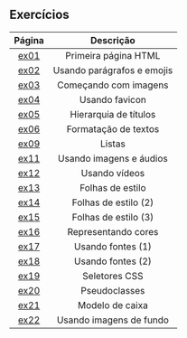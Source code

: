## Exercícios

| Página | Descrição |
|:--------:|:-------------:|
|[ex01](https://fthiagob.github.io/HTML5_CSS3/exercícios/ex01/)|Primeira página HTML|
|[ex02](https://fthiagob.github.io/HTML5_CSS3/exercícios/ex02/)|Usando parágrafos e emojis|
|[ex03](https://fthiagob.github.io/HTML5_CSS3/exercícios/ex03/)|Começando com imagens|
|[ex04](https://fthiagob.github.io/HTML5_CSS3/exercícios/ex04/)|Usando favicon|
|[ex05](https://fthiagob.github.io/HTML5_CSS3/exercícios/ex05/)|Hierarquia de títulos|
|[ex06](https://fthiagob.github.io/HTML5_CSS3/exercícios/ex06/)|Formatação de textos|
|[ex09](https://fthiagob.github.io/HTML5_CSS3/exercícios/ex09/)|Listas|
|[ex11](https://fthiagob.github.io/HTML5_CSS3/exercícios/ex11/)|Usando imagens e áudios|
|[ex12](https://fthiagob.github.io/HTML5_CSS3/exercícios/ex12/)|Usando vídeos|
|[ex13](https://fthiagob.github.io/HTML5_CSS3/exercícios/ex13/)|Folhas de estilo|
|[ex14](https://fthiagob.github.io/HTML5_CSS3/exercícios/ex14/)|Folhas de estilo (2)|
|[ex15](https://fthiagob.github.io/HTML5_CSS3/exercícios/ex15/)|Folhas de estilo (3)|
|[ex16](https://fthiagob.github.io/HTML5_CSS3/exercícios/ex16/)|Representando cores|
|[ex17](https://fthiagob.github.io/HTML5_CSS3/exercícios/ex17/)|Usando fontes (1)|
|[ex18](https://fthiagob.github.io/HTML5_CSS3/exercícios/ex18/)|Usando fontes (2)|
|[ex19](https://fthiagob.github.io/HTML5_CSS3/exercícios/ex19/)|Seletores CSS|
|[ex20](https://fthiagob.github.io/HTML5_CSS3/exercícios/ex20/)|Pseudoclasses|
|[ex21](https://fthiagob.github.io/HTML5_CSS3/exercícios/ex21/)|Modelo de caixa|
|[ex22](https://fthiagob.github.io/HTML5_CSS3/exercícios/ex22/)|Usando imagens de fundo|
